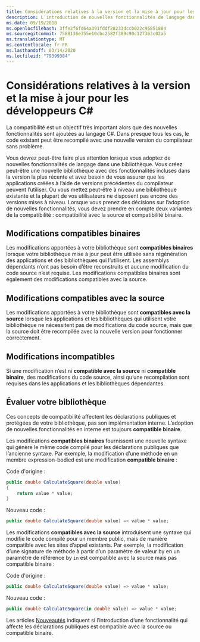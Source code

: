 ```yaml
---
title: Considérations relatives à la version et la mise à jour pour les développeurs C#
description: L’introduction de nouvelles fonctionnalités de langage dans votre bibliothèque peut affecter le code qui l’utilise.
ms.date: 09/19/2018
ms.openlocfilehash: 3ffe2f6fd64a391fddf28233dccb022c95851884
ms.sourcegitcommit: 7588136e355e10cbc2582f389c90c127363c02a5
ms.translationtype: MT
ms.contentlocale: fr-FR
ms.lasthandoff: 03/14/2020
ms.locfileid: "79399384"
---
```

# <a name="version-and-update-considerations-for-c-developers"></a>Considérations relatives à la version et la mise à jour pour les développeurs C#

La compatibilité est un objectif très important alors que des nouvelles fonctionnalités sont ajoutées au langage C#. Dans presque tous les cas, le code existant peut être recompilé avec une nouvelle version du compilateur sans problème.

Vous devrez peut-être faire plus attention lorsque vous adoptez de nouvelles fonctionnalités de langage dans une bibliothèque. Vous créez peut-être une nouvelle bibliothèque avec des fonctionnalités incluses dans la version la plus récente et avez besoin de vous assurer que les applications créées à l’aide de versions précédentes du compilateur peuvent l’utiliser. Ou vous mettez peut-être à niveau une bibliothèque existante et la plupart de vos utilisateurs ne disposent pas encore des versions mises à niveau. Lorsque vous prenez des décisions sur l’adoption de nouvelles fonctionnalités, vous devez prendre en compte deux variantes de la compatibilité : compatibilité avec la source et compatibilité binaire.

## <a name="binary-compatible-changes"></a>Modifications compatibles binaires

Les modifications apportées à votre bibliothèque sont **compatibles binaires** lorsque votre bibliothèque mise à jour peut être utilisée sans régénération des applications et des bibliothèques qui l’utilisent. Les assemblys dépendants n’ont pas besoin d’être reconstruits et aucune modification du code source n’est requise. Les modifications compatibles binaires sont également des modifications compatibles avec la source.

## <a name="source-compatible-changes"></a>Modifications compatibles avec la source

Les modifications apportées à votre bibliothèque sont **compatibles avec la source** lorsque les applications et les bibliothèques qui utilisent votre bibliothèque ne nécessitent pas de modifications du code source, mais que la source doit être recompilée avec la nouvelle version pour fonctionner correctement.

## <a name="incompatible-changes"></a>Modifications incompatibles

Si une modification n’est ni **compatible avec la source** ni **compatible binaire**, des modifications du code source, ainsi qu’une recompilation sont requises dans les applications et les bibliothèques dépendantes.

## <a name="evaluate-your-library"></a>Évaluer votre bibliothèque

Ces concepts de compatibilité affectent les déclarations publiques et protégées de votre bibliothèque, pas son implémentation interne. L’adoption de nouvelles fonctionnalités en interne est toujours **compatible binaire**.  

Les modifications **compatibles binaires** fournissent une nouvelle syntaxe qui génère le même code compilé pour les déclarations publiques que l’ancienne syntaxe. Par exemple, la modification d’une méthode en un membre expression-bodied est une modification **compatible binaire** :

Code d'origine :

```csharp
public double CalculateSquare(double value)
{
    return value * value;
}
```

Nouveau code :

```csharp
public double CalculateSquare(double value) => value * value;
```

Les modifications **compatibles avec la source** introduisent une syntaxe qui modifie le code compilé pour un membre public, mais de manière compatible avec les sites d’appel existants. Par exemple, la modification d’une signature de méthode à partir d’un paramètre de valeur by en un paramètre de référence by `in` est compatible avec la source mais pas compatible binaire :

Code d'origine :

```csharp
public double CalculateSquare(double value) => value * value;
```

Nouveau code :

```csharp
public double CalculateSquare(in double value) => value * value;
```

Les articles [Nouveautés](index.md) indiquent si l’introduction d’une fonctionnalité qui affecte les déclarations publiques est compatible avec la source ou compatible binaire.
